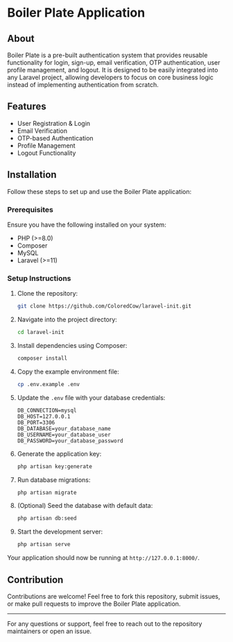 # Boiler Plate Application

## About

Boiler Plate is a pre-built authentication system that provides reusable functionality for login, sign-up, email verification, OTP authentication, user profile management, and logout. It is designed to be easily integrated into any Laravel project, allowing developers to focus on core business logic instead of implementing authentication from scratch.

## Features
- User Registration & Login
- Email Verification
- OTP-based Authentication
- Profile Management
- Logout Functionality

## Installation

Follow these steps to set up and use the Boiler Plate application:

### Prerequisites
Ensure you have the following installed on your system:
- PHP (>=8.0)
- Composer
- MySQL
- Laravel (>=11)


### Setup Instructions

1. Clone the repository:
   ```sh
   git clone https://github.com/ColoredCow/laravel-init.git
   ```

2. Navigate into the project directory:
   ```sh
   cd laravel-init
   ```

3. Install dependencies using Composer:
   ```sh
   composer install
   ```

4. Copy the example environment file:
   ```sh
   cp .env.example .env
   ```

5. Update the `.env` file with your database credentials:
   ```env
   DB_CONNECTION=mysql
   DB_HOST=127.0.0.1
   DB_PORT=3306
   DB_DATABASE=your_database_name
   DB_USERNAME=your_database_user
   DB_PASSWORD=your_database_password
   ```

6. Generate the application key:
   ```sh
   php artisan key:generate
   ```

7. Run database migrations:
   ```sh
   php artisan migrate
   ```

8. (Optional) Seed the database with default data:
   ```sh
   php artisan db:seed
   ```

9. Start the development server:
   ```sh
   php artisan serve
   ```

Your application should now be running at `http://127.0.0.1:8000/`.

## Contribution
Contributions are welcome! Feel free to fork this repository, submit issues, or make pull requests to improve the Boiler Plate application.

---

For any questions or support, feel free to reach out to the repository maintainers or open an issue.

